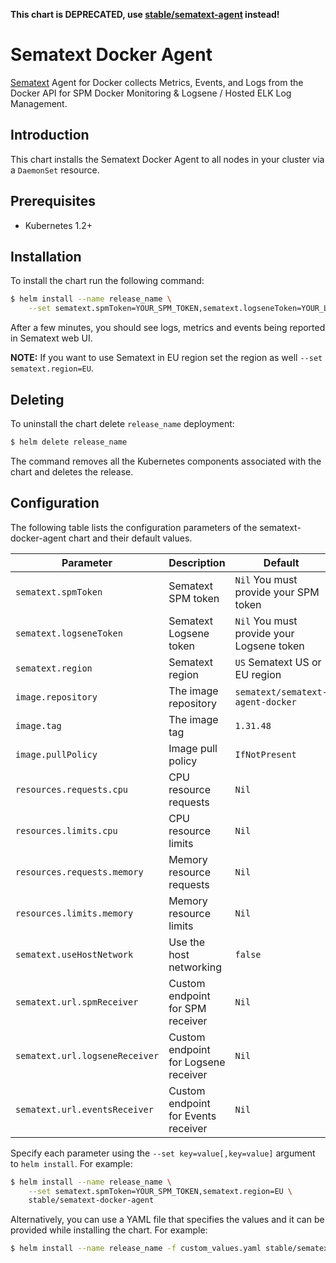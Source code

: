 **This chart is DEPRECATED, use [stable/sematext-agent](https://github.com/helm/charts/tree/master/stable/sematext-agent) instead!**

# Sematext Docker Agent

[Sematext](https://sematext.com/) Agent for Docker collects Metrics, Events, and Logs from the Docker API for SPM Docker Monitoring & Logsene / Hosted ELK Log Management.

## Introduction

This chart installs the Sematext Docker Agent to all nodes in your cluster via a `DaemonSet` resource.

## Prerequisites

- Kubernetes 1.2+

## Installation

To install the chart run the following command:

```bash
$ helm install --name release_name \
    --set sematext.spmToken=YOUR_SPM_TOKEN,sematext.logseneToken=YOUR_LOGS_TOKEN stable/sematext-docker-agent
```

After a few minutes, you should see logs, metrics and events being reported in Sematext web UI.

**NOTE:** If you want to use Sematext in EU region set the region as well `--set sematext.region=EU`.

## Deleting

To uninstall the chart delete `release_name` deployment:

```bash
$ helm delete release_name
```

The command removes all the Kubernetes components associated with the chart and deletes the release.

## Configuration

The following table lists the configuration parameters of the sematext-docker-agent chart and their default values.

|             Parameter         |            Description               |                    Default                |
|-------------------------------|--------------------------------------|-------------------------------------------|
| `sematext.spmToken`           | Sematext SPM token                   | `Nil` You must provide your SPM token     |
| `sematext.logseneToken`       | Sematext Logsene token               | `Nil` You must provide your Logsene token |
| `sematext.region`             | Sematext region                      | `US` Sematext US or EU region             |
| `image.repository`            | The image repository                 | `sematext/sematext-agent-docker`          |
| `image.tag`                   | The image tag                        | `1.31.48`                                 |
| `image.pullPolicy`            | Image pull policy                    | `IfNotPresent`                            |
| `resources.requests.cpu`      | CPU resource requests                | `Nil`                                     |
| `resources.limits.cpu`        | CPU resource limits                  | `Nil`                                     |
| `resources.requests.memory`   | Memory resource requests             | `Nil`                                     |
| `resources.limits.memory`     | Memory resource limits               | `Nil`                                     |
| `sematext.useHostNetwork`     | Use the host networking              | `false`                                   |
| `sematext.url.spmReceiver`    | Custom endpoint for SPM receiver     | `Nil`                                     |
| `sematext.url.logseneReceiver`| Custom endpoint for Logsene receiver | `Nil`                                     |
| `sematext.url.eventsReceiver` | Custom endpoint for Events receiver  | `Nil`                                     |

Specify each parameter using the `--set key=value[,key=value]` argument to `helm install`. For example:

```bash
$ helm install --name release_name \
    --set sematext.spmToken=YOUR_SPM_TOKEN,sematext.region=EU \
    stable/sematext-docker-agent
```

Alternatively, you can use a YAML file that specifies the values and it can be provided while installing the chart. For example:

```bash
$ helm install --name release_name -f custom_values.yaml stable/sematext-docker-agent
```

